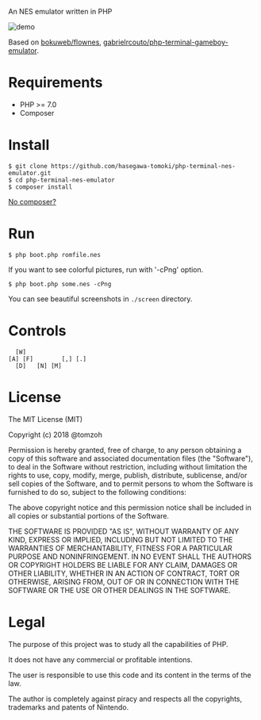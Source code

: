 An NES emulator written in PHP

![demo](https://github.com/hasegawa-tomoki/php-terminal-nes-emulator/blob/master/demo.gif)

Based on [bokuweb/flownes](https://github.com/bokuweb/flownes), [gabrielrcouto/php-terminal-gameboy-emulator](https://github.com/gabrielrcouto/php-terminal-gameboy-emulator).

# Requirements

* PHP >= 7.0
* Composer

# Install

```
$ git clone https://github.com/hasegawa-tomoki/php-terminal-nes-emulator.git
$ cd php-terminal-nes-emulator
$ composer install
```

[No composer?](https://getcomposer.org/doc/00-intro.md#locally)

# Run

```
$ php boot.php romfile.nes
```

If you want to see colorful pictures, run with '-cPng' option.

```
$ php boot.php some.nes -cPng
```

You can see beautiful screenshots in `./screen` directory.

# Controls

```
  [W]
[A] [F]        [,] [.]
  [D]   [N] [M]
```

# License

The MIT License (MIT)

Copyright (c) 2018 @tomzoh

Permission is hereby granted, free of charge, to any person obtaining a copy of this software and associated documentation files (the "Software"), to deal in the Software without restriction, including without limitation the rights to use, copy, modify, merge, publish, distribute, sublicense, and/or sell copies of the Software, and to permit persons to whom the Software is furnished to do so, subject to the following conditions:

The above copyright notice and this permission notice shall be included in all copies or substantial portions of the Software.

THE SOFTWARE IS PROVIDED "AS IS", WITHOUT WARRANTY OF ANY KIND, EXPRESS OR IMPLIED, INCLUDING BUT NOT LIMITED TO THE WARRANTIES OF MERCHANTABILITY, FITNESS FOR A PARTICULAR PURPOSE AND NONINFRINGEMENT. IN NO EVENT SHALL THE AUTHORS OR COPYRIGHT HOLDERS BE LIABLE FOR ANY CLAIM, DAMAGES OR OTHER LIABILITY, WHETHER IN AN ACTION OF CONTRACT, TORT OR OTHERWISE, ARISING FROM, OUT OF OR IN CONNECTION WITH THE SOFTWARE OR THE USE OR OTHER DEALINGS IN THE SOFTWARE.

# Legal

The purpose of this project was to study all the capabilities of PHP.

It does not have any commercial or profitable intentions.

The user is responsible to use this code and its content in the terms of the law.

The author is completely against piracy and respects all the copyrights, trademarks and patents of Nintendo.
